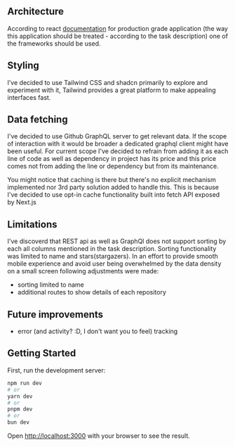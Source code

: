 ## Architecture

According to react [documentation](https://dev/learn/start-a-new-react-project#nextjs-app-router)
for production grade application (the way this application should be treated - according to the task description) one of the frameworks should be used.

## Styling

I’ve decided to use Tailwind CSS and shadcn primarily to explore and experiment with it, Tailwind provides a great platform to make appealing interfaces fast.

## Data fetching

I've decided to use Github GraphQL server to get relevant data. If the scope of interaction with it would be broader a dedicated graphql client might have been useful. For current scope I've decided to refrain from adding it as each line of code as well as dependency in project has its price and this price comes not from adding the line or dependency but from its maintenance.

You might notice that caching is there but there's no explicit mechanism implemented nor 3rd party solution added to handle this. This is because I've decided to use opt-in cache functionality built into fetch API exposed by Next.js

## Limitations

I've discoverd that REST api as well as GraphQl does not support sorting by each all columns mentioned in the task description. Sorting functionality was limited to name and stars(stargazers).
In an effort to provide smooth mobile experience and avoid user being overwhelmed by the data density on a small screen following adjustments were made:

- sorting limited to name
- additional routes to show details of each repository

## Future improvements

- error (and activity? :D, I don't want you to feel) tracking

## Getting Started

First, run the development server:

```bash
npm run dev
# or
yarn dev
# or
pnpm dev
# or
bun dev
```

Open [http://localhost:3000](http://localhost:3000) with your browser to see the result.
